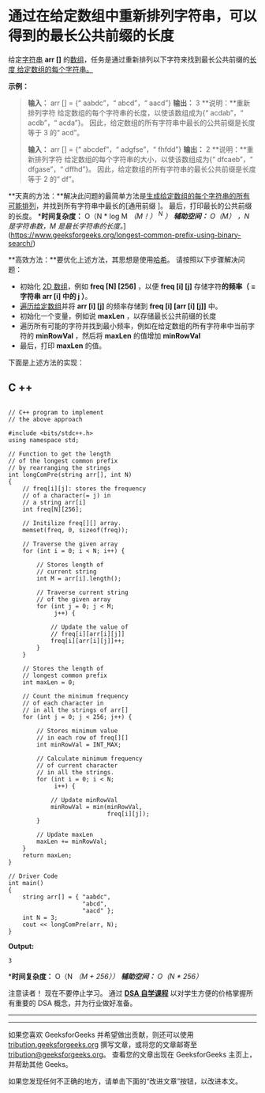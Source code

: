 # 通过在给定数组中重新排列字符串，可以得到的最长公共前缀的长度

给定[字符串](https://www.geeksforgeeks.org/string-data-structure/) **arr []** 的[数组](https://www.geeksforgeeks.org/array-data-structure/)，任务是通过重新排列以下字符来找到最长公共前缀的[长度 给定数组的每个字符串。](https://www.geeksforgeeks.org/longest-common-prefix-using-sorting/)

**示例：**

> **输入：** arr [] = {“ aabdc”，“ abcd”，“ aacd”}
> **输出：** 3
> **说明：**重新排列字符 给定数组的每个字符串的长度，以使该数组成为{“ acdab”，“ acdb”，“ acda”}。
> 因此，给定数组的所有字符串中最长的公共前缀是长度等于 3 的“ acd”。
> 
> **输入：** arr [] = {“ abcdef”，“ adgfse”，“ fhfdd”}
> **输出：** 2
> **说明：**重新排列字符 给定数组的每个字符串的大小，以使该数组成为{“ dfcaeb”，“ dfgase”，“ dffhd”}。
> 因此，给定数组的所有字符串的最长公共前缀是长度等于 2 的“ df”。

**天真的方法：**解决此问题的最简单方法是[生成给定数组的每个字符串的所有可能排列](https://www.geeksforgeeks.org/write-a-c-program-to-print-all-permutations-of-a-given-string/)，并找到所有字符串中最长的[通用前缀 ]。 最后，打印最长的公共前缀的长度。
***时间复杂度：** O（N * log M *（M！） <sup>N</sup> ）
**辅助空间：** O（M） ，N 是字符串数，M 是最长字符串的长度。*](https://www.geeksforgeeks.org/longest-common-prefix-using-binary-search/)

**高效方法：**要优化上述方法，其思想是使用[哈希](https://www.geeksforgeeks.org/hashing-data-structure/)。 请按照以下步骤解决问题：

*   初始化 [2D 数组](https://www.geeksforgeeks.org/multidimensional-arrays-in-java/)，例如 **freq [N] [256]** ，以便 **freq [i] [j]** 存储字符**的频率（ =字符串 **arr [i]** 中的 **j** ）**。
*   [遍历给定数组](https://www.geeksforgeeks.org/c-program-to-traverse-an-array/)并将 **arr [i] [j]** 的频率存储到 **freq [i] [arr [i] [j]]** 中。
*   初始化一个变量，例如说 **maxLen** ，以存储最长公共前缀的长度
*   遍历所有可能的字符并找到最小频率，例如在给定数组的所有字符串中当前字符的 **minRowVal** ，然后将 **maxLen** 的值增加 **minRowVal**
*   最后，打印 **maxLen** 的值。

下面是上述方法的实现：

## C ++

```

// C++ program to implement 
// the above approach 

#include <bits/stdc++.h> 
using namespace std; 

// Function to get the length 
// of the longest common prefix 
// by rearranging the strings 
int longComPre(string arr[], int N) 
{ 
    // freq[i][j]: stores the frequency 
    // of a character(= j) in 
    // a string arr[i] 
    int freq[N][256]; 

    // Initilize freq[][] array. 
    memset(freq, 0, sizeof(freq)); 

    // Traverse the given array 
    for (int i = 0; i < N; i++) { 

        // Stores length of 
        // current string 
        int M = arr[i].length(); 

        // Traverse current string 
        // of the given array 
        for (int j = 0; j < M; 
             j++) { 

            // Update the value of 
            // freq[i][arr[i][j]] 
            freq[i][arr[i][j]]++; 
        } 
    } 

    // Stores the length of 
    // longest common prefix 
    int maxLen = 0; 

    // Count the minimum frequency 
    // of each character in 
    // in all the strings of arr[] 
    for (int j = 0; j < 256; j++) { 

        // Stores minimum value 
        // in each row of freq[][] 
        int minRowVal = INT_MAX; 

        // Calculate minimum frequency 
        // of current character 
        // in all the strings. 
        for (int i = 0; i < N; 
             i++) { 

            // Update minRowVal 
            minRowVal = min(minRowVal, 
                            freq[i][j]); 
        } 

        // Update maxLen 
        maxLen += minRowVal; 
    } 
    return maxLen; 
} 

// Driver Code 
int main() 
{ 
    string arr[] = { "aabdc", 
                     "abcd", 
                     "aacd" }; 
    int N = 3; 
    cout << longComPre(arr, N); 
} 

```

**Output:**

```
3

```

***时间复杂度：** O（N *（M + 256））*
***辅助空间：** O（N * 256）*

注意读者！ 现在不要停止学习。 通过 [**DSA 自学课程**](https://practice.geeksforgeeks.org/courses/dsa-self-paced?utm_source=geeksforgeeks&utm_medium=article&utm_campaign=gfg_article_dsa_content_bottom) 以对学生方便的价格掌握所有重要的 DSA 概念，并为行业做好准备。

* * *

* * *

如果您喜欢 GeeksforGeeks 并希望做出贡献，则还可以使用 [tribution.geeksforgeeks.org](https://contribute.geeksforgeeks.org/) 撰写文章，或将您的文章邮寄至 tribution@geeksforgeeks.org。 查看您的文章出现在 GeeksforGeeks 主页上，并帮助其他 Geeks。

如果您发现任何不正确的地方，请单击下面的“改进文章”按钮，以改进本文。